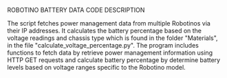 ROBOTINO BATTERY DATA CODE DESCRIPTION

The script fetches power management data from multiple Robotinos via their IP addresses. It calculates the battery percentage based on the voltage readings and chassis type which is found in the folder "Materials", in the file "calculate_voltage_percentage.py". The program includes functions to fetch data by retrieve power management information using HTTP GET requests and calculate battery percentage by determine battery levels based on voltage ranges specific to the Robotino model.

